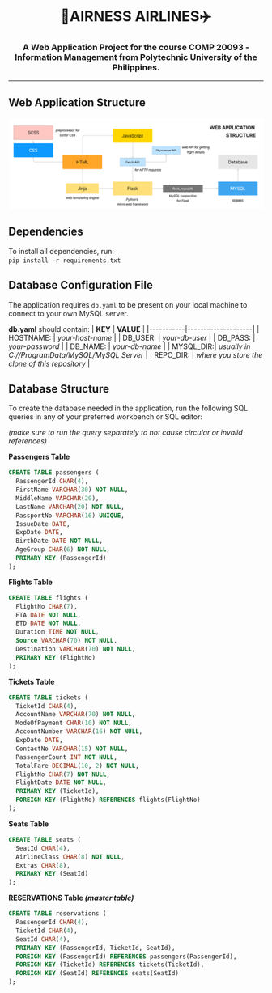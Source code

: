 <h1 align='center'><b>👑AIRNESS AIRLINES✈️</b></h1>
<h3 align='center'>A Web Application Project for the course <b>COMP 20093 - Information Management</b> from Polytechnic University of the Philippines.</h3>

---

## Web Application Structure
![Web Application Structure](/assets/img/structure.png "Web Application Structure")
  
## Dependencies
To install all dependencies, run:  
`pip install -r requirements.txt`

## Database Configuration File
The application requires `db.yaml` to be present on your local machine to connect to your own MySQL server. 

**db.yaml** should contain:
|  **KEY**  |      **VALUE**     |
|-----------|--------------------|
| HOSTNAME: |  *your-host-name*  |
| DB_USER:  |  *your-db-user*    |
| DB_PASS:  |  *your-password*   |
| DB_NAME:  |  *your-db-name*    |
| MYSQL_DIR:|  *usually in C://ProgramData/MySQL/MySQL Server <version-number>* |
| REPO_DIR: |  *where you store the clone of this repository* |
  
## Database Structure
To create the database needed in the application, run the following SQL queries in any of your preferred workbench or SQL editor:

*(make sure to run the query separately to not cause circular or invalid references)*

**Passengers Table**
~~~~sql
CREATE TABLE passengers (
  PassengerId CHAR(4),
  FirstName VARCHAR(30) NOT NULL,
  MiddleName VARCHAR(20),
  LastName VARCHAR(20) NOT NULL,
  PassportNo VARCHAR(16) UNIQUE,
  IssueDate DATE,
  ExpDate DATE,
  BirthDate DATE NOT NULL,
  AgeGroup CHAR(6) NOT NULL,
  PRIMARY KEY (PassengerId)
);
~~~~

**Flights Table**
~~~~sql
CREATE TABLE flights (
  FlightNo CHAR(7),
  ETA DATE NOT NULL,
  ETD DATE NOT NULL,
  Duration TIME NOT NULL,
  Source VARCHAR(70) NOT NULL,
  Destination VARCHAR(70) NOT NULL,
  PRIMARY KEY (FlightNo)
);
~~~~

**Tickets Table**
~~~~sql
CREATE TABLE tickets (
  TicketId CHAR(4),
  AccountName VARCHAR(70) NOT NULL,
  ModeOfPayment CHAR(10) NOT NULL,
  AccountNumber VARCHAR(16) NOT NULL,
  ExpDate DATE,
  ContactNo VARCHAR(15) NOT NULL,
  PassengerCount INT NOT NULL,
  TotalFare DECIMAL(10, 2) NOT NULL,
  FlightNo CHAR(7) NOT NULL,
  FlightDate DATE NOT NULL,
  PRIMARY KEY (TicketId),
  FOREIGN KEY (FlightNo) REFERENCES flights(FlightNo)
);
~~~~

**Seats Table**
~~~~sql
CREATE TABLE seats (
  SeatId CHAR(4),
  AirlineClass CHAR(8) NOT NULL,
  Extras CHAR(8),
  PRIMARY KEY (SeatId)
);
~~~~

**RESERVATIONS Table *(master table)***
~~~~sql
CREATE TABLE reservations (
  PassengerId CHAR(4),
  TicketId CHAR(4),
  SeatId CHAR(4),
  PRIMARY KEY (PassengerId, TicketId, SeatId),
  FOREIGN KEY (PassengerId) REFERENCES passengers(PassengerId),
  FOREIGN KEY (TicketId) REFERENCES tickets(TicketId),
  FOREIGN KEY (SeatId) REFERENCES seats(SeatId)
);
~~~~

